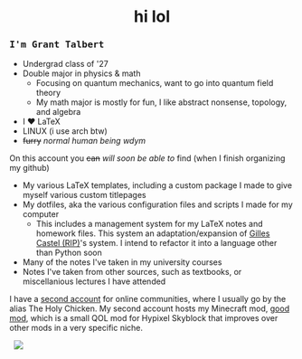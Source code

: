 <h1 align=center>hi lol</h1>

### <samp>I'm Grant Talbert</samp>

- Undergrad class of '27
- Double major in physics & math
    - Focusing on quantum mechanics, want to go into quantum field theory
    - My math major is mostly for fun, I like abstract nonsense, topology, and algebra
- I ❤️ LaTeX
- LINUX (i use arch btw)
- ~~furry~~ *normal human being wdym*

On this account you ~~can~~ *will soon be able to* find (when I finish organizing my github)
- My various LaTeX templates, including a custom package I made to give myself various custom titlepages
- My dotfiles, aka the various configuration files and scripts I made for my computer
    - This includes a management system for my LaTeX notes and homework files. This system an adaptation/expansion of [Gilles Castel (RIP)](https://castel.dev/)'s system. I intend to refactor it into a language other than Python soon
- Many of the notes I've taken in my university courses
- Notes I've taken from other sources, such as textbooks, or miscellanious lectures I have attended

I have a <a href="https://github.com/TheHolyChickn">second account</a> for online communities, where I usually go by the alias The Holy Chicken. My second account hosts my Minecraft mod, <a href="https://github.com/TheHolyChickn/Good-Mod">good mod</a>, which is a small QOL mod for Hypixel Skyblock that improves over other mods in a very specific niche.

&nbsp; ![](https://visitor-badge.laobi.icu/badge?page_id=GrantTalbert)
